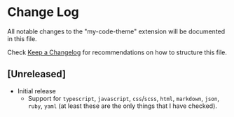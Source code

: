 # Change Log

All notable changes to the "my-code-theme" extension will be documented in this file.

Check [Keep a Changelog](http://keepachangelog.com/) for recommendations on how to structure this file.

## [Unreleased]

- Initial release
  - Support for `typescript`, `javascript`, `css`/`scss`, `html`, `markdown`, `json`, `ruby`, `yaml` (at least these are the only things that I have checked).
